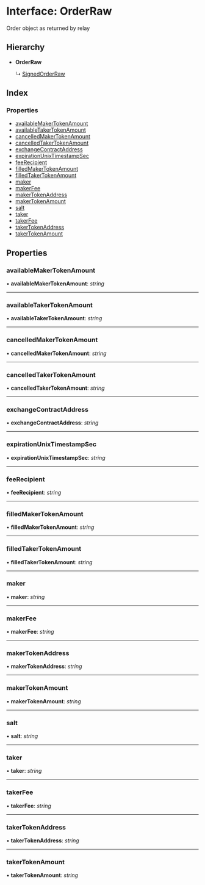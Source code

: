 # Interface: OrderRaw

Order object as returned by relay

## Hierarchy

- **OrderRaw**

  ↳ [SignedOrderRaw](_typings_.signedorderraw.md)

## Index

### Properties

- [availableMakerTokenAmount](_typings_.orderraw.md#availablemakertokenamount)
- [availableTakerTokenAmount](_typings_.orderraw.md#availabletakertokenamount)
- [cancelledMakerTokenAmount](_typings_.orderraw.md#cancelledmakertokenamount)
- [cancelledTakerTokenAmount](_typings_.orderraw.md#cancelledtakertokenamount)
- [exchangeContractAddress](_typings_.orderraw.md#exchangecontractaddress)
- [expirationUnixTimestampSec](_typings_.orderraw.md#expirationunixtimestampsec)
- [feeRecipient](_typings_.orderraw.md#feerecipient)
- [filledMakerTokenAmount](_typings_.orderraw.md#filledmakertokenamount)
- [filledTakerTokenAmount](_typings_.orderraw.md#filledtakertokenamount)
- [maker](_typings_.orderraw.md#maker)
- [makerFee](_typings_.orderraw.md#makerfee)
- [makerTokenAddress](_typings_.orderraw.md#makertokenaddress)
- [makerTokenAmount](_typings_.orderraw.md#makertokenamount)
- [salt](_typings_.orderraw.md#salt)
- [taker](_typings_.orderraw.md#taker)
- [takerFee](_typings_.orderraw.md#takerfee)
- [takerTokenAddress](_typings_.orderraw.md#takertokenaddress)
- [takerTokenAmount](_typings_.orderraw.md#takertokenamount)

## Properties

### availableMakerTokenAmount

• **availableMakerTokenAmount**: _string_

---

### availableTakerTokenAmount

• **availableTakerTokenAmount**: _string_

---

### cancelledMakerTokenAmount

• **cancelledMakerTokenAmount**: _string_

---

### cancelledTakerTokenAmount

• **cancelledTakerTokenAmount**: _string_

---

### exchangeContractAddress

• **exchangeContractAddress**: _string_

---

### expirationUnixTimestampSec

• **expirationUnixTimestampSec**: _string_

---

### feeRecipient

• **feeRecipient**: _string_

---

### filledMakerTokenAmount

• **filledMakerTokenAmount**: _string_

---

### filledTakerTokenAmount

• **filledTakerTokenAmount**: _string_

---

### maker

• **maker**: _string_

---

### makerFee

• **makerFee**: _string_

---

### makerTokenAddress

• **makerTokenAddress**: _string_

---

### makerTokenAmount

• **makerTokenAmount**: _string_

---

### salt

• **salt**: _string_

---

### taker

• **taker**: _string_

---

### takerFee

• **takerFee**: _string_

---

### takerTokenAddress

• **takerTokenAddress**: _string_

---

### takerTokenAmount

• **takerTokenAmount**: _string_
